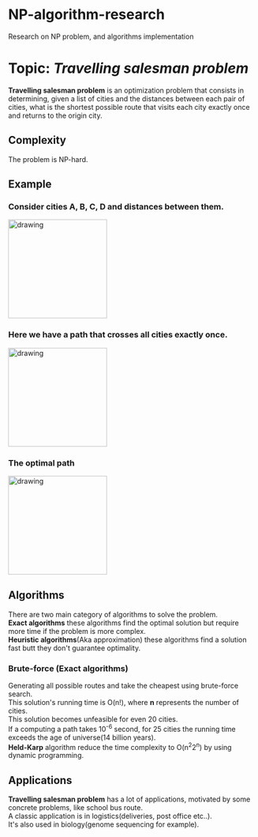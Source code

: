 # NP-algorithm-research
Research on NP problem, and algorithms implementation
# Topic: *Travelling salesman problem*
**Travelling salesman problem** is an optimization problem that consists in determining, given a list of cities and the distances between each pair of cities, what is the shortest possible route that visits each city exactly once and returns to the origin city.
## Complexity
The problem is NP-hard.
## Example
### Consider cities A, B, C, D and distances between them.<br/>
<img src="https://upload.wikimedia.org/wikipedia/commons/1/19/Tsp_instance.png?uselang=fr" alt="drawing" width="200"/><br/>
### Here we have a path that crosses all cities exactly once.
<img src="https://upload.wikimedia.org/wikipedia/commons/thumb/2/26/Tsp_solution_debile.png/185px-Tsp_solution_debile.png" alt="drawing" width="200"/><br/>
### The optimal path
<img src="https://upload.wikimedia.org/wikipedia/commons/thumb/4/44/Tsp_opt.png/186px-Tsp_opt.png" alt="drawing" width="200"/><br/>
## Algorithms
There are two main category of algorithms to solve the problem.<br/>
**Exact algorithms** these algorithms find the optimal solution but require more time if the problem is more complex.<br/>
**Heuristic algorithms**(Aka approximation) these algorithms find a solution fast butt they don't guarantee optimality.<br/>
### Brute-force (Exact algorithms)
Generating all possible routes and take the cheapest using brute-force search.<br/>
This solution's running time is O(n!), where <strong>n</strong> represents the number of cities.<br/>
This solution becomes unfeasible for even 20 cities.<br/>
If a computing a path takes 10<sup>-6</sup> second, for 25 cities the running time exceeds the age of universe(14 billion years).<br/>
<strong>Held-Karp</strong> algorithm reduce the time complexity to O(n<sup>2</sup>2<sup>n</sup>) by using dynamic programming.<br/>
## Applications
**Travelling salesman problem** has a lot of applications, motivated by some concrete problems, like school bus route.<br/> 
A classic application is in logistics(deliveries, post office etc..).<br/> 
It's also used in biology(genome sequencing for example).<br/>
